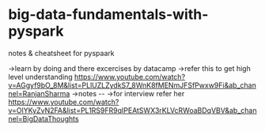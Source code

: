 # big-data-fundamentals-with-pyspark
notes &amp; cheatsheet for pyspaark

->learn by doing and there excercises by datacamp
->refer this to get high level understanding https://www.youtube.com/watch?v=AGgyf9bO_8M&list=PLlUZLZydkS7_8WnK8fMENmJFSfPwxw9Fi&ab_channel=RanjanSharma
->notes --
->for interview refer her https://www.youtube.com/watch?v=OlYKyZvN2FA&list=PL1RS9FR9qIPEAtSWX3rKLVcRWoaBDqVBV&ab_channel=BigDataThoughts
